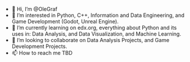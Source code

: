 - 👋 Hi, I’m @OleGraf
- 👀 I’m interested in Python, C++, Information and Data Engineering, and Game Development (Godot, Unreal Engine).
- 🌱 I’m currently learning on edx.org, everything about Python and its uses in: Data Analysis, and Data Visualization, and Machine Learning.
- 💞️ I’m looking to collaborate on Data Analysis Projects, and Game Development Projects.
- 📫 How to reach me TBD

<!---
OleGraf/OleGraf is a ✨ special ✨ repository because its `README.md` (this file) appears on your GitHub profile.
You can click the Preview link to take a look at your changes.
--->
